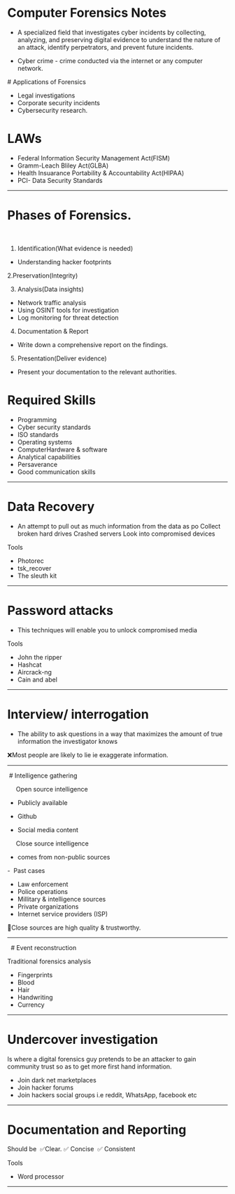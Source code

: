 # Computer Forensics Notes

- A specialized field that investigates cyber incidents by collecting, analyzing, and preserving digital evidence to understand the nature of an attack, identify perpetrators, and prevent future incidents.

- Cyber crime - crime conducted via the internet or any computer network.


# Applications of Forensics

- Legal investigations
- Corporate security incidents
- Cybersecurity research. 

# LAWs

- Federal Information Security Management Act(FISM)
- Gramm-Leach Bliley Act(GLBA)
- Health Insuarance Portability & Accountability Act(HIPAA)
- PCI- Data Security Standards 



------------------------------------------------

# Phases of Forensics.
​
1. Identification(What evidence is needed) 
- Understanding hacker footprints

2.Preservation(Integrity)

3. Analysis(Data insights)
- Network traffic analysis
- Using OSINT tools for investigation
- Log monitoring for threat detection

4. Documentation & Report
- Write down a comprehensive report on the findings.

5. Presentation(Deliver evidence)
- Present your documentation to the relevant authorities. 

# Required Skills

- Programming
- Cyber security standards 
- ISO standards
- Operating systems
- ComputerHardware & software
- Analytical capabilities 
- Persaverance
- Good communication skills 

-----------------------------------------------------------------

# Data Recovery

- An attempt to pull out as much information from the data as po
Collect broken hard drives
Crashed servers
Look into compromised devices 

Tools
- Photorec
- tsk_recover
- The sleuth kit


--------------------------------------------------------------

# Password attacks

- This techniques will enable you to unlock compromised media 


Tools
- John the ripper
- Hashcat
- Aircrack-ng 
- Cain and abel



----------------------------------------------------------

# Interview/ interrogation 

- The ability to ask questions in a way that maximizes the amount of true information the investigator knows 


❌Most people are likely to lie ie exaggerate information.


----------------------------------------------------------

 # Intelligence gathering 

     Open source intelligence 

- Publicly available 

- Github
- Social media content 




     Close source intelligence 
- comes from non-public sources

-  Past cases
- Law enforcement 
- Police operations 
- Millitary & intelligence sources 
- Private organizations
- Internet service providers (ISP)


📍Close sources are high quality & trustworthy.


----------------------------------------------------------
 
# Event reconstruction 

Traditional forensics analysis 
- Fingerprints
- Blood
- Hair
- Handwriting
- Currency 

-----------------------------------------------------------------

# Undercover investigation 

Is where a digital forensics guy pretends to be an attacker to gain community trust so as to get more first hand information.

- Join dark net marketplaces
- Join hacker forums
- Join hackers social groups i.e reddit, WhatsApp, facebook etc



----------------------------------------------------------

# Documentation and Reporting    


Should be 
✅Clear.
✅ Concise 
✅ Consistent 

Tools
- Word processor 



-----------------------------------------------------------------






